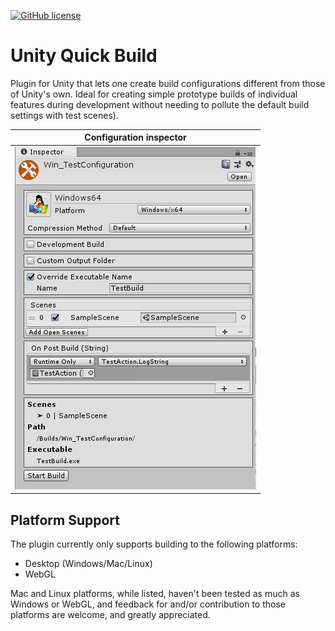 [![GitHub license](https://img.shields.io/badge/license-MIT-blue.svg)](https://raw.githubusercontent.com/Smidgens/UnityQuickBuild/master/LICENSE.md)

# Unity Quick Build
Plugin for Unity that lets one create build configurations different from those of Unity's own. Ideal for creating simple prototype builds of individual features during development without needing to pollute the default build settings with test scenes).


| Configuration inspector |
| ------------- |
| ![Build Configuration](/Screenshots/01.png?raw=true "Configuration") |

## Platform Support

The plugin currently only supports building to the following platforms:
* Desktop (Windows/Mac/Linux)
* WebGL

Mac and Linux platforms, while listed, haven't been tested as much as Windows or WebGL, and feedback for and/or contribution to those platforms are welcome, and greatly appreciated.

